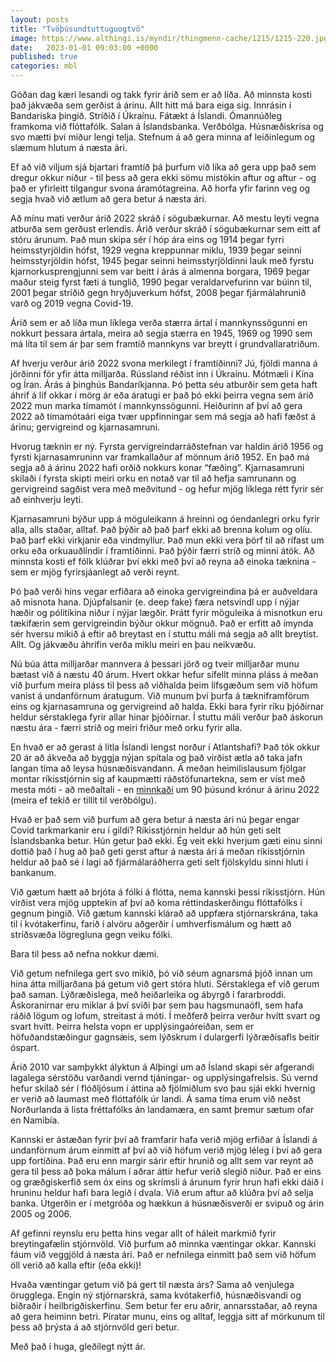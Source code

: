 ```yaml
---
layout: posts
title: "Tvöþúsundtuttuguogtvö"
image: https://www.althingi.is/myndir/thingmenn-cache/1215/1215-220.jpg
date:   2023-01-01 09:03:00 +0000
published: true
categories: mbl
---
```

Góðan dag kæri lesandi og takk fyrir árið sem er að líða. Að minnsta kosti það jákvæða sem gerðist á árinu. Allt hitt má bara eiga sig. Innrásin í Bandaríska þingið. Stríðið í Úkraínu. Fátækt á Íslandi. Ómannúðleg framkoma við flóttafólk. Salan á Íslandsbanka. Verðbólga. Húsnæðiskrísa og svo mætti því miður lengi telja. Stefnum á að gera minna af leiðinlegum og slæmum hlutum á næsta ári.

Ef að við viljum sjá bjartari framtíð þá þurfum við líka að gera upp það sem dregur okkur niður - til þess að gera ekki sömu mistökin aftur og aftur - og það er yfirleitt tilgangur svona áramótagreina. Að horfa yfir farinn veg og segja hvað við ætlum að gera betur á næsta ári. 

Að mínu mati verður árið 2022 skráð í sögubækurnar. Að mestu leyti vegna atburða sem gerðust erlendis. Árið verður skráð í sögubækurnar sem eitt af stóru árunum. Það mun skipa sér í hóp ára eins og 1914 þegar fyrri heimsstyrjöldin hófst, 1929 vegna kreppunnar miklu, 1939 þegar seinni heimsstyrjöldin hófst, 1945 þegar seinni heimsstyrjöldinni lauk með fyrstu kjarnorkusprengjunni sem var beitt í árás á almenna borgara, 1969 þegar maður steig fyrst fæti á tunglið, 1990 þegar veraldarvefurinn var búinn til, 2001 þegar stríðið gegn hryðjuverkum hófst, 2008 þegar fjármálahrunið varð og 2019 vegna Covid-19.

Árið sem er að líða mun líklega verða stærra ártal í mannkynssögunni en nokkurt þessara ártala, meira að segja stærra en 1945, 1969 og 1990 sem má líta til sem ár þar sem framtíð mannkyns var breytt í grundvallaratriðum. 

Af hverju verður árið 2022 svona merkilegt í framtíðinni? Jú, fjöldi manna á jörðinni fór yfir átta milljarða. Rússland réðist inn í Úkraínu. Mótmæli í Kína og Íran. Árás á þinghús Bandaríkjanna. Þó þetta séu atburðir sem geta haft áhrif á líf okkar í mörg ár eða áratugi er það þó ekki þeirra vegna sem árið 2022 mun marka tímamót í mannkynssögunni. Heiðurinn af því að gera 2022 að tímamótaári eiga tvær uppfinningar sem má segja að hafi fæðst á árinu; gervigreind og kjarnasamruni. 

Hvorug tæknin er ný. Fyrsta gervigreindarráðstefnan var haldin árið 1956 og fyrsti kjarnasamruninn var framkallaður af mönnum árið 1952. En það má segja að á árinu 2022 hafi orðið nokkurs konar “fæðing”. Kjarnasamruni skilaði í fyrsta skipti meiri orku en notað var til að hefja samrunann og gervigreind sagðist vera með meðvitund - og hefur mjög líklega rétt fyrir sér að einhverju leyti.

Kjarnasamruni býður upp á möguleikann á hreinni og óendanlegri orku fyrir alla, alls staðar, alltaf. Það þýðir að það þarf ekki að brenna kolum og olíu. Það þarf ekki virkjanir eða vindmyllur. Það mun ekki vera þörf til að rífast um orku eða orkuauðlindir í framtíðinni. Það þýðir færri stríð og minni átök. Að minnsta kosti ef fólk klúðrar því ekki með því að reyna að einoka tæknina - sem er mjög fyrirsjáanlegt að verði reynt.

Þó það verði hins vegar erfiðara að einoka gervigreindina þá er auðveldara að misnota hana. Djúpfalsanir (e. deep fake) færa netsvindl upp í nýjar hæðir og pólitíkina niður í nýjar lægðir. Þrátt fyrir möguleika á misnotkun eru tækifærin sem gervigreindin býður okkur mögnuð. Það er erfitt að ímynda sér hversu mikið á eftir að breytast en í stuttu máli má segja að allt breytist. Allt. Og jákvæðu áhrifin verða miklu meiri en þau neikvæðu.

Nú búa átta milljarðar mannvera á þessari jörð og tveir milljarðar munu bætast við á næstu 40 árum. Hvert okkar hefur sífellt minna pláss á meðan við þurfum meira pláss til þess að viðhalda þeim lífsgæðum sem við höfum vanist á undanförnum áratugum. Við munum því þurfa á tækniframförum eins og kjarnasamruna og gervigreind að halda. Ekki bara fyrir ríku þjóðirnar heldur sérstaklega fyrir allar hinar þjóðirnar. Í stuttu máli verður það áskorun næstu ára - færri stríð og meiri friður með orku fyrir alla.

En hvað er að gerast á litla Íslandi lengst norður í Atlantshafi? Það tók okkur 20 ár að ákveða að byggja nýjan spítala og það virðist ætla að taka jafn langan tíma að leysa húsnæðisvandann. Á meðan heimilislausum fjölgar montar ríkisstjórnin sig af kaupmætti ráðstöfunartekna, sem er víst með mesta móti - að meðaltali - en [minnkaði](https://www.stjornarradid.is/efst-a-baugi/frettir/stok-frett/2022/12/15/Kaupmattur-radstofunartekna-enn-med-mesta-moti/) um 90 þúsund krónur á árinu 2022 (meira ef tekið er tillit til verðbólgu). 

Hvað er það sem við þurfum að gera betur á næsta ári nú þegar engar Covid tarkmarkanir eru í gildi? Ríkisstjórnin heldur að hún geti selt Íslandsbanka betur. Hún getur það ekki. Ég veit ekki hverjum gæti einu sinni dottið það í hug að það geti gerst aftur á næsta ári á meðan ríkisstjórnin heldur að það sé í lagi að fjármálaráðherra geti selt fjölskyldu sinni hluti í bankanum. 

Við gætum hætt að brjóta á fólki á flótta, nema kannski þessi ríkisstjórn. Hún virðist vera mjög upptekin af því að koma réttindaskerðingu flóttafólks í gegnum þingið. Við gætum kannski klárað að uppfæra stjórnarskrána, taka til í kvótakerfinu, farið í alvöru aðgerðir í umhverfismálum og hætt að stríðsvæða lögregluna gegn veiku fólki.

Bara til þess að nefna nokkur dæmi.

Við getum nefnilega gert svo mikið, þó við séum agnarsmá þjóð innan um hina átta milljarðana þá getum við gert stóra hluti. Sérstaklega ef við gerum það saman. Lýðræðislega, með heiðarleika og ábyrgð í fararbroddi. Áskoranirnar eru miklar á því sviði þar sem þau hagsmunaöfl, sem hafa ráðið lögum og lofum, streitast á móti. Í meðferð þeirra verður hvítt svart og svart hvítt. Þeirra helsta vopn er upplýsingaóreiðan, sem er höfuðandstæðingur gagnsæis, sem lýðskrum í dulargerfi lýðræðisafls beitir óspart. 

Árið 2010 var samþykkt ályktun á Alþingi um að Ísland skapi sér afgerandi lagalega sérstöðu varðandi vernd tjáningar- og upplýsingafrelsis. Sú vernd hefur skilað sér í flóðljósum í áttina að fjölmiðlum svo þau sjái ekki hvernig er verið að laumast með flóttafólk úr landi. Á sama tíma erum við neðst Norðurlanda á lista fréttafólks án landamæra, en samt þremur sætum ofar en Namibía. 

Kannski er ástæðan fyrir því að framfarir hafa verið mjög erfiðar á Íslandi á undanförnum árum einmitt af því að við höfum verið mjög léleg í því að gera upp fortíðina. Það eru enn margir sárir eftir hrunið og allt sem var reynt að gera til þess að þoka málum í aðrar áttir hefur verið slegið niður. Það er eins og græðgiskerfið sem óx eins og skrímsli á árunum fyrir hrun hafi ekki dáið í hruninu heldur hafi bara legið í dvala. Við erum aftur að klúðra því að selja banka. Útgerðin er í metgróða og hækkun á húsnæðisverði er svipuð og árin 2005 og 2006. 

Af gefinni reynslu eru þetta hins vegar allt of háleit markmið fyrir breytingafælin stjórnvöld. Við þurfum að minnka væntingar okkar. Kannski fáum við veggjöld á næsta ári. Það er nefnilega einmitt það sem við höfum öll verið að kalla eftir (eða ekki)! 

Hvaða væntingar getum við þá gert til næsta árs? Sama að venjulega örugglega. Engin ný stjórnarskrá, sama kvótakerfið, húsnæðisvandi og biðraðir í heilbrigðiskerfinu. Sem betur fer eru aðrir, annarsstaðar, að reyna að gera heiminn betri. Píratar munu, eins og alltaf, leggja sitt af mörkunum til þess að þrýsta á að stjórnvöld geri betur.

Með það í huga, gleðilegt nýtt ár.
